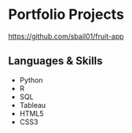 # Portfolio Projects

https://github.com/sbail01/fruit-app

## Languages & Skills
* Python
* R
* SQL
* Tableau
* HTML5
* CSS3
